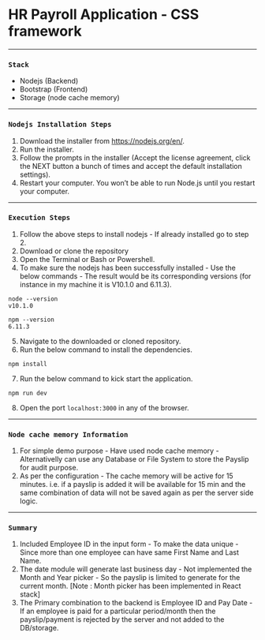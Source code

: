 # HR Payroll Application - CSS framework

---
### `Stack`
* Nodejs (Backend)
* Bootstrap (Frontend)
* Storage (node cache memory)

---

### `Nodejs Installation Steps`
1. Download the installer from https://nodejs.org/en/.
2. Run the installer.
3. Follow the prompts in the installer (Accept the license agreement, click the NEXT button a bunch of times and accept the default installation settings).
4. Restart your computer. You won’t be able to run Node.js until you restart your computer.

---

### `Execution Steps`
1. Follow the above steps to install nodejs - If already installed go to step 2.
2. Download or clone the repository 
3. Open the Terminal or Bash or Powershell.
4. To make sure the nodejs has been successfully installed - Use the below commands - The result would be its corresponding versions (for instance in my machine it is V10.1.0 and 6.11.3).

```
node --version
v10.1.0
```
```
npm --version
6.11.3
```

5. Navigate to the downloaded or cloned repository.
6. Run the below command to install the dependencies.
```
npm install
```
7. Run the below command to kick start the application.
```
npm run dev
```
8. Open the port `localhost:3000` in any of the browser.

---

### `Node cache memory Information`
1. For simple demo purpose  - Have used node cache memory - Alternativelly can use any Database or File System to store the Payslip for audit purpose.
2. As per the configuration - The cache memory will be active for 15 minutes. 
i.e. if a payslip is added it will be available for 15 min and the same combination of data will not be saved again as per the server side logic.

---
### `Summary`
1. Included Employee ID in the input form - To make the data unique - Since more than one employee can have same First Name and Last Name.
2. The date module will generate last business day - Not implemented the Month and Year picker - So the payslip is limited to generate for the current month. 
[Note : Month picker has been implemented in React stack]
3. The Primary combination to the backend is Employee ID and Pay Date - If an employee is paid for a particular period/month then the payslip/payment is rejected by the server and not added to the DB/storage.